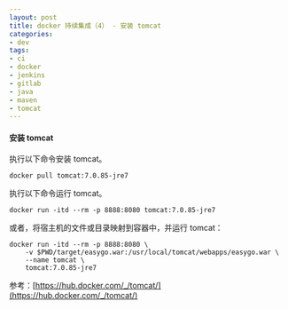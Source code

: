 ```yaml
---
layout: post
title: docker 持续集成（4） - 安装 tomcat
categories:
- dev
tags:
- ci
- docker
- jenkins
- gitlab
- java
- maven
- tomcat
---
```


#### 安装 tomcat

执行以下命令安装 tomcat。

    docker pull tomcat:7.0.85-jre7

执行以下命令运行 tomcat。

    docker run -itd --rm -p 8888:8080 tomcat:7.0.85-jre7

或者，将宿主机的文件或目录映射到容器中，并运行 tomcat：

    docker run -itd --rm -p 8888:8080 \
        -v $PWD/target/easygo.war:/usr/local/tomcat/webapps/easygo.war \
        --name tomcat \
        tomcat:7.0.85-jre7

参考：[https://hub.docker.com/_/tomcat/](https://hub.docker.com/_/tomcat/)

